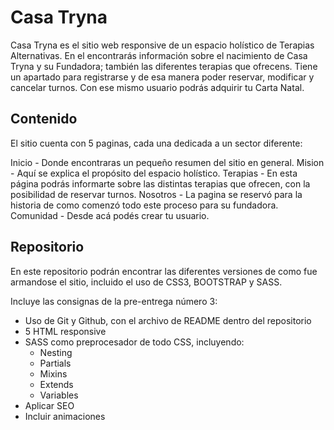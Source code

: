 # Casa Tryna

Casa Tryna es el sitio web responsive de un espacio holístico de Terapias Alternativas. En el encontrarás información sobre el nacimiento de Casa Tryna y su Fundadora; también las diferentes terapias que ofrecens. Tiene un apartado para registrarse y de esa manera poder reservar, modificar y cancelar turnos. Con ese mismo usuario podrás adquirir tu Carta Natal.

## Contenido

El sitio cuenta con 5 paginas, cada una dedicada a un sector diferente:

 Inicio - Donde encontraras un pequeño resumen del sitio en general.
 Mision - Aquí se explica el propósito del espacio holístico.
 Terapias - En esta página podrás informarte sobre las distintas terapias que ofrecen, con la posibilidad de reservar turnos.
 Nosotros - La pagina se reservó para la historia de como comenzó todo este proceso para su fundadora.
 Comunidad - Desde acá podés crear tu usuario.

## Repositorio

En este repositorio podrán encontrar las diferentes versiones de como fue armandose el sitio, incluido el uso de CSS3, BOOTSTRAP y SASS.

Incluye las consignas de la pre-entrega número 3:
- Uso de Git y Github, con el archivo de README dentro del repositorio
- 5 HTML responsive
- SASS como preprocesador de todo CSS, incluyendo:
  - Nesting
  - Partials
  - Mixins
  - Extends
  - Variables
- Aplicar SEO 
- Incluir animaciones
